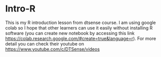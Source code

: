 # Intro-R

This is my R introduction lesson from dtsense course. I am using google colab so I hope that other learners can use it easily without installing R software (you can create new notebook by accessing this link https://colab.research.google.com/#create=true&language=r). For more detail you can check their youtube on https://www.youtube.com/c/DTSense/videos
